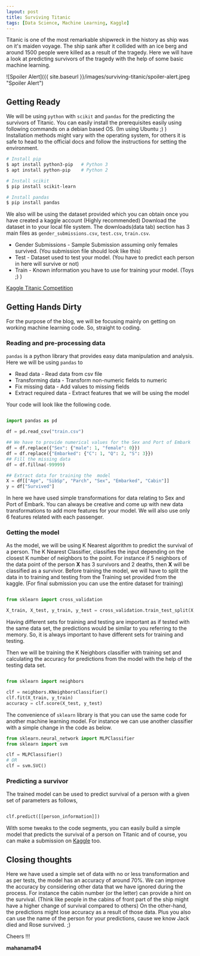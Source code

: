 ```yaml
---
layout: post
title: Surviving Titanic
tags: [Data Science, Machine Learning, Kaggle]
---
```


Titanic is one of the most remarkable shipwreck in the history as ship was on it's maiden voyage.
The ship sank after it collided with an ice berg and around 1500 people were killed as a result of the tragedy.
Here we will have a look at predicting survivors of the tragedy with the help of some basic machine learning.

![Spoiler Alert]({{ site.baseurl }}/images/surviving-titanic/spoiler-alert.jpeg "Spoiler Alert")

## Getting Ready

We will be using `python` with `scikit` and `pandas` for the predicting the survivors of Titanic.
You can easily install the prerequisites easily using following commands on a debian based OS. (Im using Ubuntu ;) )
Installation methods might vary with the operating system, for others it is safe to head to the official docs and
follow the instructions for setting the environment.

``` bash
# Install pip
$ apt install python3-pip   # Python 3
$ apt install python-pip    # Python 2

# Install scikit
$ pip install scikit-learn

# Install pandas
$ pip install pandas
```
We also will be using the dataset provided which you can obtain once you have created a kaggle account (Highly recommended)
Download the dataset in to your local file system. The downloads(data tab) section has 3 main files as
`gender_submissions.csv`, `test.csv`, `train.csv`.
* Gender Submissions    - Sample Submission assuming only females survived. (You submission file should look like this)
* Test                  - Dataset used to test your model. (You have to predict each person in here will survive or not)
* Train                 - Known information you have to use for training your model. (Toys ;) )

[Kaggle Titanic Competition](https://www.kaggle.com/c/titanic)

## Getting Hands Dirty

For the purpose of the blog, we will be focusing mainly on getting on working machine learning code. So, straight to coding.

### Reading and pre-processing data
`pandas` is a python library that provides easy data manipulation and analysis. Here we will be using `pandas` to
* Read data             - Read data from csv file
* Transforming data     - Transform non-numeric fields to numeric
* Fix missing data      - Add values to missing fields
* Extract required data - Extract features that we will be using the model

Your code will look like the following code.

``` python

import pandas as pd

df = pd.read_csv("train.csv")

## We have to provide numerical values for the Sex and Port of Embark
df = df.replace({"Sex": {"male": 1, "female": 0}})
df = df.replace({"Embarked": {"C": 1, "Q": 2, "S": 3}})
## Fill the missing data
df = df.fillna(-99999)

## Extract data for training the  model
X = df[["Age", "SibSp", "Parch", "Sex", "Embarked", "Cabin"]]
y = df["Survived"]

````

In here we have used simple transformations for data relating to Sex and Port of Embark. You can always be creative
and come up with new data transformations to add more features for your model. We will also use only 6 features related with
each passenger.

### Getting the model

As the model, we will be using K Nearest algorithm to predict the survival of a person. The K Nearest Classifier, classifies the
input depending on the closest K number of neighbors to the point. For instance if 5 neighbors of the data point of
the person **X** has 3 survivors and 2 deaths, then **X** will be classified as a survivor. Before training the model,
we will have to  split the data in to training and testing from the Training set provided from the kaggle. (For final submission you can use the entire dataset for training)

``` python

from sklearn import cross_validation

X_train, X_test, y_train, y_test = cross_validation.train_test_split(X, y, test_size=0.2)

```

Having different sets for training and testing are important as if tested with the same data set, the predictions would be
similar to you referring to the memory. So, it is always important to have different sets for training and testing.

Then we will be training the K Neighbors classifier with training set and calculating the accuracy for predictions
from the model with the help of the testing data set.

``` python

from sklearn import neighbors

clf = neighbors.KNeighborsClassifier()
clf.fit(X_train, y_train)
accuracy = clf.score(X_test, y_test)

```

The convenience of `sklearn` library is that you can use the same code for another machine learning model. For instance we can use
another classifier with a simple change in the code as below.

``` python
from sklearn.neural_network import MLPClassifier
from sklearn import svm

clf = MLPClassifier()
# OR
clf = svm.SVC()

```

### Predicting a survivor

The trained model can be used to predict survival of a person with a given set of parameters as follows,

``` python

clf.predict([[person_information]])

```
With some tweaks to the code segments, you can easily build a simple model that predicts the survival of a
person on Titanic and of course, you can make a submission on [Kaggle](https://www.kaggle.com) too.

## Closing thoughts

Here we have used a simple set of data with no or less transformation and as per tests, the model has an
accuracy of around 70%. We can improve the accuracy by considering other data that we have ignored during the process.
For instance the cabin number (or the letter) can provide a hint on the survival. (Think like people in the cabins of front part
    of the ship might have a higher change of survival compared to others)
On the other-hand, the predictions might lose accuracy as a result of those data. Plus you also can use the name of the person
for your predictions, cause we know Jack died and Rose survived. ;)



Cheers !!!

**mahanama94**
